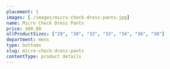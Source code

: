 ```yaml
---
placement: 1
images: [./images/micro-check-dress-pants.jpg]
name: Micro Check Dress Pants
price: $60.00
allProductSizes: ["29", "30", "32", "33", "34", "36", "38"]
department: mens
type: bottoms
slug: micro-check-dress-pants
contentType: product details
---
```

